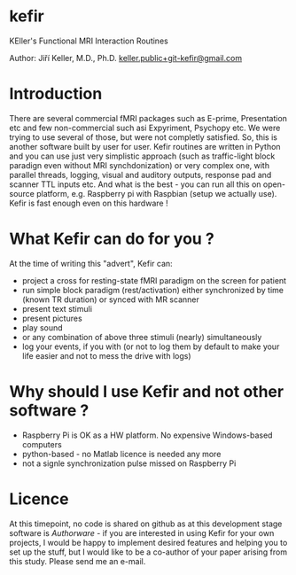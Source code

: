 # kefir
KEller's Functional MRI Interaction Routines

Author: Jiří Keller, M.D., Ph.D. <keller.public+git-kefir@gmail.com>

# Introduction

There are several commercial fMRI packages such as E-prime, Presentation etc and few non-commercial such asi Expyriment, Psychopy etc. We were trying to use several of those, but were not completly satisfied. So, this is another software built by user for user.
Kefir routines are written in Python and you can use just very simplistic approach (such as traffic-light block paradign even without MRI synchdonization) or very complex one, with parallel threads, logging, visual and auditory outputs, response pad and scanner TTL inputs etc. And what is the best - you can run all  this on open-source platform, e.g. Raspberry pi with Raspbian (setup we actually use). Kefir is fast enough even on this hardware !

# What Kefir can do for you ?
At the time of writing this "advert", Kefir can:
- project a cross for resting-state fMRI paradigm on the screen for patient
- run simple block paradigm (rest/activation) either synchronized by time (known TR duration) or synced with MR scanner
- present text stimuli
- present pictures
- play sound
- or any combination of above three stimuli (nearly) simultaneously
- log your events, if you with (or not to log them by default to make your life easier and not to mess the drive with logs)

# Why should I use Kefir and not other software ?
- Raspberry Pi is OK as a HW platform. No expensive Windows-based computers
- python-based - no Matlab licence is needed any more
- not a signle synchronization pulse missed on Raspberry Pi

# Licence
At this timepoint, no code is shared on github as at this development stage software is *Authorware* - if you are interested in using Kefir for your own projects, I would be happy to implement desired features and helping you to set up the stuff, but I would like to be a co-author of your paper arising from this study. Please send me an e-mail.
